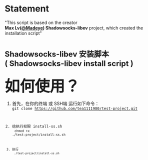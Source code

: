 # Statement
"This script is based on the creator<br><b>Max Lv(<a href='https://github.com/Madeye'>@Madeye</a>) Shadowsocks-libev</b> project, which created the installation script"</br>



# <font size=5px>Shadowsocks-libev 安装脚本 <br> ( Shadowsocks-libev install script )</font>

<b><font size=8px>如何使用？</font></b>

1. 首先，在你的终端 或 SSH端 运行如下命令：<br>
<code>git clone https://github.com/tea1111980/test-project.git

2. 给执行权限 install-ss.sh<br>
<code>chmod +x ./test-project/install-ss.sh

3. 执行<br>
<code>./test-project/install-ss.sh</code>

</br>
